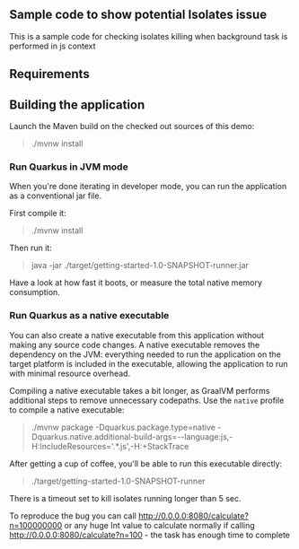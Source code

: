 ## Sample code to show potential Isolates issue

This is a sample code for checking isolates killing when background task is performed in js context

## Requirements

## Building the application

Launch the Maven build on the checked out sources of this demo:

> ./mvnw install

### Run Quarkus in JVM mode

When you're done iterating in developer mode, you can run the application as a
conventional jar file.

First compile it:

> ./mvnw install

Then run it:

> java -jar ./target/getting-started-1.0-SNAPSHOT-runner.jar

Have a look at how fast it boots, or measure the total native memory consumption.

### Run Quarkus as a native executable

You can also create a native executable from this application without making any
source code changes. A native executable removes the dependency on the JVM:
everything needed to run the application on the target platform is included in
the executable, allowing the application to run with minimal resource overhead.

Compiling a native executable takes a bit longer, as GraalVM performs additional
steps to remove unnecessary codepaths. Use the  `native` profile to compile a
native executable:

> ./mvnw package -Dquarkus.package.type=native -Dquarkus.native.additional-build-args=--language:js,-H:IncludeResources='.*\.js',-H:+StackTrace


After getting a cup of coffee, you'll be able to run this executable directly:

> ./target/getting-started-1.0-SNAPSHOT-runner

There is a timeout set to kill isolates running longer than 5 sec.

To reproduce the bug you can call  http://0.0.0.0:8080/calculate?n=100000000    or any  huge Int value to calculate
normally if calling http://0.0.0.0:8080/calculate?n=100 - the task has enough time to complete
